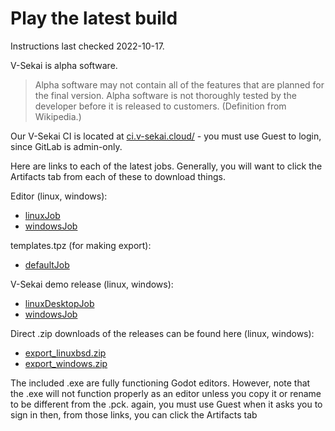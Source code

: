 # Play the latest build

Instructions last checked 2022-10-17.

V-Sekai is alpha software. 

> Alpha software may not contain all of the features that are planned for the final version. Alpha software is not thoroughly tested by the developer before it is released to customers. (Definition from Wikipedia.)

Our V-Sekai CI is located at [ci.v-sekai.cloud/](https://ci.v-sekai.cloud) - you must use Guest to login, since GitLab is admin-only.

Here are links to each of the latest jobs. Generally, you will want to click the Artifacts tab from each of these to download things.

Editor (linux, windows):

* [linuxJob](https://ci.v-sekai.cloud/go/tab/build/detail/godot-groups-editor/latest/defaultStage/latest/linuxJob)
* [windowsJob](https://ci.v-sekai.cloud/go/tab/build/detail/godot-groups-editor/latest/defaultStage/latest/windowsJob)

templates.tpz (for making export):

* [defaultJob](https://ci.v-sekai.cloud/go/tab/build/detail/godot-groups-editor/latest/templateZipStage/latest/defaultJob)

V-Sekai demo release (linux, windows):

* [linuxDesktopJob](https://ci.v-sekai.cloud/go/tab/build/detail/groups-export/latest/exportStage/latest/linuxDesktopJob)
* [windowsJob](https://ci.v-sekai.cloud/go/tab/build/detail/groups-export/latest/exportStage/latest/windowsJob)

Direct .zip downloads of the releases can be found here (linux, windows):

* [export_linuxbsd.zip](https://ci.v-sekai.cloud/go/files/groups-export/latest/exportStage/latest/linuxDesktopJob/export_linuxbsd.zip)
* [export_windows.zip](https://ci.v-sekai.cloud/go/files/groups-export/latest/exportStage/latest/windowsJob/export_windows.zip)

The included .exe are fully functioning Godot editors. However, note that the .exe will not function properly as an editor unless you copy it or rename to be different from the .pck. again, you must use Guest when it asks you to sign in then, from those links, you can click the Artifacts tab
